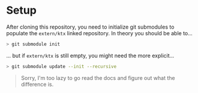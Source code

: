 # Setup

After cloning this repository, you need to initialize git submodules to populate the
`extern/ktx` linked repository. In theory you should be able to...

```bash
> git submodule init
```

... but if `extern/ktx` is still empty, you might need the more explicit...

```bash
> git submodule update --init --recursive
```

> Sorry, I'm too lazy to go read the docs and figure out what the difference is.
